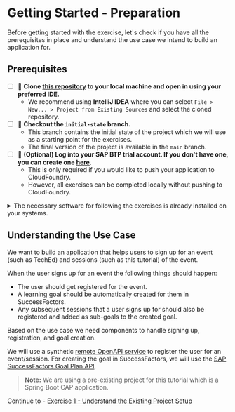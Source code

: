 # Getting Started - Preparation

Before getting started with the exercise, let's check if you have all the prerequisites in place and understand the use case we intend to build an application for.

## Prerequisites

- [ ] 🔨 **Clone [this repository](https://github.com/SAP-samples/teched2023-IN260) to your local machine and open in using your preferred IDE.**
  - We recommend using **IntelliJ IDEA** where you can select `File > New... > Project from Existing Sources` and select the cloned repository.
- [ ] 🔨 **Checkout the `initial-state` branch.**
  - This branch contains the initial state of the project which we will use as a starting point for the exercises.
  - The final version of the project is available in the `main` branch.
- [ ] 🔨 **(Optional) Log into your SAP BTP trial account. If you don't have one, you can create one [here](https://developers.sap.com/tutorials/hcp-create-trial-account.html).**
  - This is only required if you would like to push your application to CloudFoundry.
  - However, all exercises can be completed locally without pushing to CloudFoundry.

<details> 
<summary>The necessary software for following the exercises is already installed on your systems.</summary>
If you want you could confirm the installations by running the following commands in your terminal:

- Java 17
   ```shell
      java -version
   ```
- Maven 3.9+

  ```shell 
     mvn -version
  ```
- Node 18+

  ```shell
     node --version
  ```
- Npm 9+

  ```shell
     npm --version
  ```
- cdsdk 7.0+

  ```shell
     cds --version
  ```
- cf cli 7.7+

  ```shell
     cf --version
  ```
   </details>

## Understanding the Use Case

We want to build an application that helps users to sign up for an event (such as TechEd) and sessions (such as this tutorial) of the event.

When the user signs up for an event the following things should happen:
- The user should get registered for the event. 
- A learning goal should be automatically created for them in SuccessFactors. 
- Any subsequent sessions that a user signs up for should also be registered and added as sub-goals to the created goal.

Based on the use case we need components to handle signing up, registration, and goal creation.

We will use a synthetic [remote OpenAPI service](https://ad266-registration.cfapps.eu10-004.hana.ondemand.com/api-docs) to register the user for an event/session.
For creating the goal in SuccessFactors, we will use the [SAP SuccessFactors Goal Plan API](https://api.sap.com/api/PerformanceandGoalsPMGM/overview).


> **Note:** We are using a pre-existing project for this tutorial which is a Spring Boot CAP application.

Continue to - [Exercise 1 - Understand the Existing Project Setup](../ex1/README.md)
